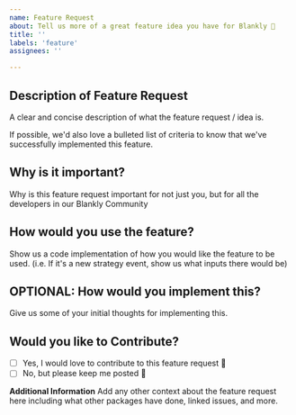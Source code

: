 ```yaml
---
name: Feature Request
about: Tell us more of a great feature idea you have for Blankly 🚀
title: ''
labels: 'feature'
assignees: ''

---
```


## Description of Feature Request
A clear and concise description of what the feature request / idea is.

If possible, we'd also love a bulleted list of criteria to know that we've successfully implemented this feature.

## Why is it important?
Why is this feature request important for not just you, but for all the developers in our Blankly Community

## How would you use the feature?
Show us a code implementation of how you would like the feature to be used. 
(i.e. If it's a new strategy event, show us what inputs there would be)

## OPTIONAL: How would you implement this?
Give us some of your initial thoughts for implementing this. 

## Would you like to Contribute?

- [ ] Yes, I would love to contribute to this feature request 🎉
- [ ] No, but please keep me posted 🎉

**Additional Information**
Add any other context about the feature request here including what other packages have done, linked issues, and more. 
